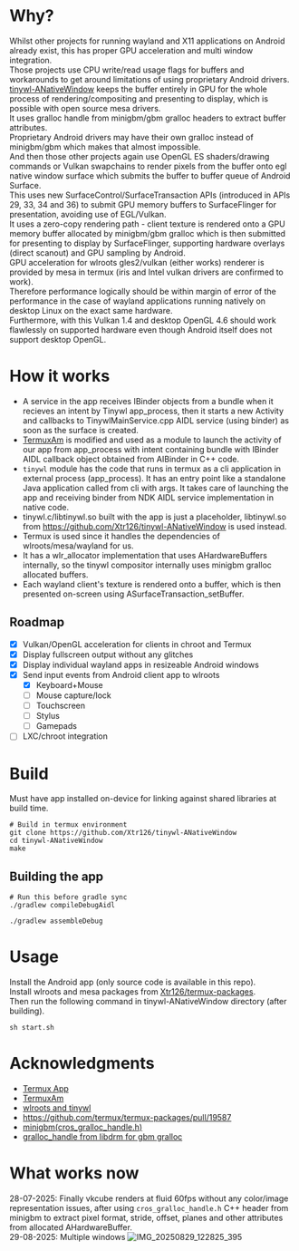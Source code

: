# Why?
Whilst other projects for running wayland and X11 applications on Android already exist, this has proper GPU acceleration and multi window integration.  
Those projects use CPU write/read usage flags for buffers and workarounds to get around limitations of using proprietary Android drivers.  
[tinywl-ANativeWindow](https://github.com/Xtr126/tinywl-ANativeWindow) keeps the buffer entirely in GPU for the whole process of rendering/compositing and presenting to display, which is possible with open source mesa drivers.  
It uses gralloc handle from minigbm/gbm gralloc headers to extract buffer attributes.  
Proprietary Android drivers may have their own gralloc instead of minigbm/gbm which makes that almost impossible.  
And then those other projects again use OpenGL ES shaders/drawing commands or Vulkan swapchains to render pixels from the buffer onto egl native window surface which submits the buffer to buffer queue of Android Surface.  
This uses new SurfaceControl/SurfaceTransaction APIs (introduced in APIs 29, 33, 34 and 36) to submit GPU memory buffers to SurfaceFlinger for presentation, avoiding use of EGL/Vulkan.      
It uses a zero-copy rendering path - client texture is rendered onto a GPU memory buffer allocated by minigbm/gbm gralloc which is then submitted for presenting to display by SurfaceFlinger, supporting hardware overlays (direct scanout) and GPU sampling by Android.  
GPU acceleration for wlroots gles2/vulkan (either works) renderer is provided by mesa in termux (iris and Intel vulkan drivers are confirmed to work).   
Therefore performance logically should be within margin of error of the performance in the case of wayland applications running natively on desktop Linux on the exact same hardware.  
Furthermore, with this Vulkan 1.4 and desktop OpenGL 4.6 should work flawlessly on supported hardware even though Android itself does not support desktop OpenGL.

# How it works
* A service in the app receives IBinder objects from a bundle when it recieves an intent by Tinywl app_process, then it starts a new Activity and callbacks to TinywlMainService.cpp AIDL service (using binder) as soon as the surface is created. 
* [TermuxAm](https://github.com/termux/TermuxAm/) is modified and used as a module to launch the activity of our app from app_process with intent containing bundle with IBinder AIDL callback object obtained from AIBinder in C++ code.
* `tinywl` module has the code that runs in termux as a cli application in external process (app_process). It has an entry point like a standalone Java application called from cli with args. It takes care of launching the app and receiving binder from NDK AIDL service implementation in native code.
* tinywl.c/libtinywl.so built with the app is just a placeholder, libtinywl.so from https://github.com/Xtr126/tinywl-ANativeWindow is used instead.
* Termux is used since it handles the dependencies of wlroots/mesa/wayland for us.
* It has a wlr_allocator implementation that uses AHardwareBuffers internally, so the tinywl compositor internally uses minigbm gralloc allocated buffers.
* Each wayland client's texture is rendered onto a buffer, which is then presented on-screen using ASurfaceTransaction_setBuffer.

## Roadmap

- [x] Vulkan/OpenGL acceleration for clients in chroot and Termux  
- [x] Display fullscreen output without any glitches
- [x] Display individual wayland apps in resizeable Android windows 
- [x] Send input events from Android client app to wlroots
    - [x] Keyboard+Mouse 
    - [ ] Mouse capture/lock 
    - [ ] Touchscreen
    - [ ] Stylus
    - [ ] Gamepads
- [ ] LXC/chroot integration

# Build 
Must have app installed on-device for linking against shared libraries at build time.

    # Build in termux environment
    git clone https://github.com/Xtr126/tinywl-ANativeWindow
    cd tinywl-ANativeWindow
    make
    
## Building the app

    # Run this before gradle sync
    ./gradlew compileDebugAidl

    ./gradlew assembleDebug

# Usage
Install the Android app (only source code is available in this repo).  
Install wlroots and mesa packages from [Xtr126/termux-packages](https://github.com/Xtr126/termux-packages/releases/tag/wlroots-0.18).  
Then run the following command in tinywl-ANativeWindow directory (after building).

    sh start.sh 

# Acknowledgments

* [Termux App](https://github.com/termux/termux-app/)
* [TermuxAm](https://github.com/termux/TermuxAm/)
* [wlroots and tinywl](https://gitlab.freedesktop.org/wlroots/wlroots)
* https://github.com/termux/termux-packages/pull/19587
* [minigbm(cros_gralloc_handle.h)](http://android.googlesource.com/platform/external/minigbm/) 
* [gralloc_handle from libdrm for gbm gralloc](https://gitlab.freedesktop.org/mesa/libdrm) 

# What works now
28-07-2025: Finally vkcube renders at fluid 60fps without any color/image representation issues, after using `cros_gralloc_handle.h` C++ header from minigbm to extract pixel format, stride, offset, planes and other attributes from allocated AHardwareBuffer.  
29-08-2025: Multiple windows 
![IMG_20250829_122825_395](https://github.com/user-attachments/assets/12ac5d5f-ccee-4bd6-a725-cd28a1948280)
